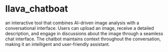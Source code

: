 # llava_chatboat
an interactive tool that combines AI-driven image analysis with a conversational interface. Users can upload an image, receive a detailed description, and engage in discussions about the image through a seamless chat interface. The chatbot maintains context throughout the conversation, making it an intelligent and user-friendly assistant.

